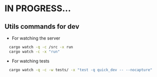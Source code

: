 # IN PROGRESS...

## Utils commands for dev
- For watching the server
```sh
  cargo watch -q -c /src -x run
  cargo watch -c -x "run"
```

- For watching tests
```sh
  cargo watch -q -c -w tests/ -x "test -q quick_dev -- --nocapture"
```
